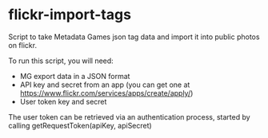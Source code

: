 flickr-import-tags
==================

Script to take Metadata Games json tag data and import it into public photos on flickr.

To run this script, you will need:
 - MG export data in a JSON format
 - API key and secret from an app
    (you can get one at https://www.flickr.com/services/apps/create/apply/)
 - User token key and secret

The user token can be retrieved via an authentication process, started by
calling getRequestToken(apiKey, apiSecret)